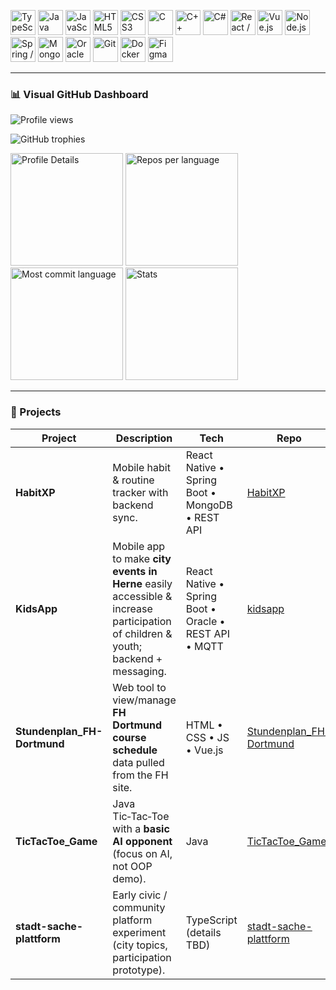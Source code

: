 <p align="left">
  <!-- Core languages -->
  <img src="https://cdn.jsdelivr.net/gh/devicons/devicon/icons/typescript/typescript-original.svg" height="40" alt="TypeScript" />
  <img src="https://cdn.jsdelivr.net/gh/devicons/devicon/icons/java/java-original.svg" height="40" alt="Java" />
  <img src="https://cdn.jsdelivr.net/gh/devicons/devicon/icons/javascript/javascript-original.svg" height="40" alt="JavaScript" />
  <img src="https://cdn.jsdelivr.net/gh/devicons/devicon/icons/html5/html5-original.svg" height="40" alt="HTML5" />
  <img src="https://cdn.jsdelivr.net/gh/devicons/devicon/icons/css3/css3-original.svg" height="40" alt="CSS3" />
  <!-- Systems -->
  <img src="https://cdn.jsdelivr.net/gh/devicons/devicon/icons/c/c-original.svg" height="40" alt="C" />
  <img src="https://cdn.jsdelivr.net/gh/devicons/devicon/icons/cplusplus/cplusplus-original.svg" height="40" alt="C++" />
  <img src="https://cdn.jsdelivr.net/gh/devicons/devicon/icons/csharp/csharp-original.svg" height="40" alt="C#" />
  <!-- Frameworks -->
  <img src="https://cdn.jsdelivr.net/gh/devicons/devicon/icons/react/react-original.svg" height="40" alt="React / React Native" />
  <img src="https://cdn.jsdelivr.net/gh/devicons/devicon/icons/vuejs/vuejs-original.svg" height="40" alt="Vue.js" />
  <img src="https://cdn.jsdelivr.net/gh/devicons/devicon/icons/nodejs/nodejs-original.svg" height="40" alt="Node.js" />
  <img src="https://cdn.jsdelivr.net/gh/devicons/devicon/icons/spring/spring-original.svg" height="40" alt="Spring / Spring Boot" />
  <!-- Databases & Messaging -->
  <img src="https://cdn.jsdelivr.net/gh/devicons/devicon/icons/mongodb/mongodb-original.svg" height="40" alt="MongoDB" />
  <img src="https://cdn.jsdelivr.net/gh/devicons/devicon/icons/oracle/oracle-original.svg" height="40" alt="Oracle DB" />
  <!-- Dev tooling -->
  <img src="https://cdn.jsdelivr.net/gh/devicons/devicon/icons/git/git-original.svg" height="40" alt="Git" />
  <img src="https://cdn.jsdelivr.net/gh/devicons/devicon/icons/docker/docker-original.svg" height="40" alt="Docker" />
  <img src="https://cdn.jsdelivr.net/gh/devicons/devicon/icons/figma/figma-original.svg" height="40" alt="Figma" />
</p>

---

### 📊 Visual GitHub Dashboard

<!-- Actual username: devdiyar -->

<!-- Profile views badge -->

<p align="left">
  <img src="https://komarev.com/ghpvc/?username=devdiyar&style=for-the-badge&color=blue" alt="Profile views" />
</p>

<!-- Achievements / Trophy style cards (auto-generated) -->

<p align="left">
  <img src="https://github-profile-trophy.vercel.app/?username=devdiyar&theme=onedark&no-frame=true&margin-w=8&margin-h=8" alt="GitHub trophies" />
</p>

<!-- Summary cards grid (activity, repos per lang, commit lang, stats) -->

<p align="left">
  <img src="https://github-profile-summary-cards.vercel.app/api/cards/profile-details?username=devdiyar&theme=github_dark" height="180" alt="Profile Details" />
  <img src="https://github-profile-summary-cards.vercel.app/api/cards/repos-per-language?username=devdiyar&theme=github_dark" height="180" alt="Repos per language" />
  <img src="https://github-profile-summary-cards.vercel.app/api/cards/most-commit-language?username=devdiyar&theme=github_dark" height="180" alt="Most commit language" />
  <img src="https://github-profile-summary-cards.vercel.app/api/cards/stats?username=devdiyar&theme=github_dark" height="180" alt="Stats" />
</p>


---

### 📂 Projects

| Project                      | Description                                                                                                                      | Tech                                                  | Repo                                                                            |
| ---------------------------- | -------------------------------------------------------------------------------------------------------------------------------- | ----------------------------------------------------- | ------------------------------------------------------------------------------- |
| **HabitXP**                  | Mobile habit & routine tracker with backend sync.                                                                                | React Native • Spring Boot • MongoDB • REST API       | [HabitXP](https://github.com/devdiyar/HabitXP)                                  |
| **KidsApp**                  | Mobile app to make **city events in Herne** easily accessible & increase participation of children & youth; backend + messaging. | React Native • Spring Boot • Oracle • REST API • MQTT | [kidsapp](https://github.com/devdiyar/kidsapp)                                  |
| **Stundenplan\_FH-Dortmund** | Web tool to view/manage **FH Dortmund course schedule** data pulled from the FH site.                                            | HTML • CSS • JS • Vue.js                              | [Stundenplan\_FH-Dortmund](https://github.com/devdiyar/Stundenplan_FH-Dortmund) |
| **TicTacToe\_Game**          | Java Tic‑Tac‑Toe with a **basic AI opponent** (focus on AI, not OOP demo).                                                       | Java                                                  | [TicTacToe\_Game](https://github.com/devdiyar/TicTacToe_Game)                   |
| **stadt-sache-plattform**    | Early civic / community platform experiment (city topics, participation prototype).                                              | TypeScript (details TBD)                              | [stadt-sache-plattform](https://github.com/devdiyar/stadt-sache-plattform)      |
